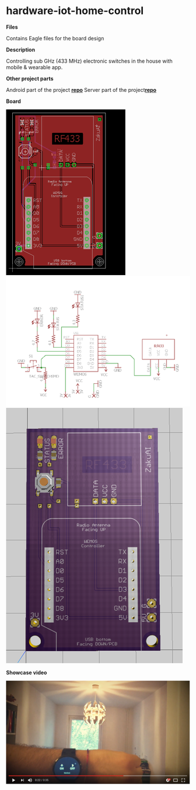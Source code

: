 # hardware-iot-home-control

**Files**

Contains Eagle files for the board design

**Description**

Controlling sub GHz (433 MHz) electronic switches in the house with mobile &amp; wearable app.

**Other project parts**

Android part of the project [**repo**](https://github.com/bernardpletikosa/android-iot-home-control)
Server part of the project[**repo**](https://github.com/SmbatYeranyan/nodejs-iot-home-control)

**Board**

[![Showcase](iot-hardware-1.PNG)](iot-hardware-1.PNG "Home Ctrl showcase")
[![Showcase](iot-hardware-2.PNG)](iot-hardware-2.PNG "Home Ctrl showcase")
[![Showcase](iot-hardware-3.PNG)](iot-hardware-3.PNG "Home Ctrl showcase")

**Showcase video**

[![Showcase](video_tmb.png)](https://youtu.be/a7YZduo_jgk "Home Ctrl showcase")


